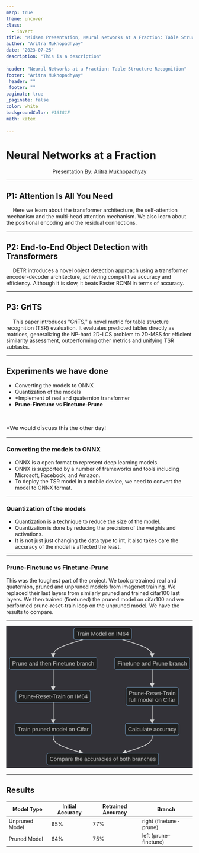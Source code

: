 ```yaml
---
marp: true
theme: uncover
class:
  - invert
title: "Midsem Presentation, Neural Networks at a Fraction: Table Structure Recognition"
author: "Aritra Mukhopadhyay"
date: "2023-07-25"
description: "This is a description"

header: "Neural Networks at a Fraction: Table Structure Recognition"
footer: "Aritra Mukhopadhyay"
_header: ""
_footer: ""
paginate: true
_paginate: false
color: white
backgroundColor: #16181E
math: katex

---
```


# Neural Networks at a Fraction

<p style="text-align:center">Presentation By: <a href="https://peithonking.github.io/portfolio-page/">Aritra Mukhopadhyay</a></p>

---

## P1: Attention Is All You Need

&emsp; Here we learn about the transformer architecture, the self-attention mechanism and the multi-head attention mechanism. We also learn about the positional encoding and the residual connections.

---

## P2: End-to-End Object Detection with Transformers

&emsp; DETR introduces a novel object detection approach using a transformer encoder-decoder architecture, achieving competitive accuracy and efficiency. Although it is slow, it beats Faster RCNN in terms of accuracy.

---

## P3: GriTS

&emsp; This paper introduces "GriTS," a novel metric for table structure recognition (TSR) evaluation. It evaluates predicted tables directly as matrices, generalizing the NP-hard 2D-LCS problem to 2D-MSS for efficient similarity assessment, outperforming other metrics and unifying TSR subtasks.

---

## Experiments we have done

- Converting the models to ONNX
- Quantization of the models
- *Implement of real and quaternion transformer
- **Prune-Finetune** vs **Finetune-Prune**

<br>
<p style="font-size: 15px;">*We would discuss this the other day!</p>


---

### Converting the models to ONNX

- ONNX is a open format to represent deep learning models.
- ONNX is supported by a number of frameworks and tools including Microsoft, Facebook, and Amazon.
- To deploy the TSR model in a mobile device, we need to convert the model to ONNX format.

---

<!-- it doesn't just rounds off the numbers, it can sometimes make 3.25 to 4, sometimes, 3.68 to 3 -->

### Quantization of the models

- Quantization is a technique to reduce the size of the model.
- Quantization is done by reducing the precision of the weights and activations.
- It is not just just changing the data type to int, it also takes care the accuracy of the model is affected the least.

---

### Prune-Finetune vs Finetune-Prune

This was the toughest part of the project. We took pretrained real and quaternion, pruned and unpruned models from imagenet training. We replaced their last layers from similarly pruned and trained cifar100 last layers. We then trained (finetuned) the pruned model on cifar100 and we performed prune-reset-train loop on the unpruned model. We have the results to compare.

---

<!-- here is the plan -->

![height:570px](image.png)

---

## Results

| Model Type     | Initial Accuracy | Retrained Accuracy | Branch                 |
| -------------- | ---------------- | ------------------ | ---------------------- |
| Unpruned Model | 65%              | 77%                | right (finetune-prune) |
| Pruned Model   | 64%              | 75%                | left (prune-finetune)  |

<!-- 
- Initialy the unpruned model had ~65% and the pruned model had ~64% accuracy on cifar100.
- The accuracy increased to ~77% for the unpruned model on retraining on cifar 100.
- The accuracy increased to 75.23% for the pruned model on retraining on cifar 100.
-->
